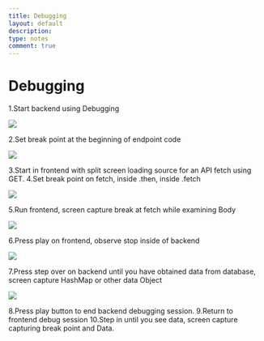 ```yaml
---
title: Debugging
layout: default
description: 
type: notes
comment: true
---
```


# Debugging

1.Start backend using Debugging

![](https://cdn.discordapp.com/attachments/879557685253664768/1215352678750748753/Screenshot_2024-03-07_at_9.36.11_AM.png?ex=65fc7062&is=65e9fb62&hm=7bd7435cb222c3a84acaa6cb4dcec226eceb1e9bc88d3206c7a7be5135844a4d&)

2.Set break point at the beginning of endpoint code

![](https://cdn.discordapp.com/attachments/879557685253664768/1215352679241355304/Screenshot_2024-03-07_at_9.37.28_AM.png?ex=65fc7062&is=65e9fb62&hm=f90b03d6ab49e2310dc516df8d234175907508ccac5ca3ad7512f87f9fff6019&)

3.Start in frontend with split screen loading source for an API fetch using GET.
4.Set break point on fetch, inside .then, inside .fetch

![](https://cdn.discordapp.com/attachments/879557685253664768/1215358531247669288/Screenshot_2024-03-07_at_10.00.48_AM.png?ex=65fc75d6&is=65ea00d6&hm=e62a1ecc8e31502f324a50367d9313879ee249573556e237c70f53df007f02d5&)

5.Run frontend, screen capture break at fetch while examining Body

![](https://cdn.discordapp.com/attachments/879557685253664768/1215358103386591242/Screenshot_2024-03-07_at_9.58.18_AM.png?ex=65fc7570&is=65ea0070&hm=2fd44de99b8f730a09668c086ffd608b099fe947e787b212678185e6149ac883&)

6.Press play on frontend, observe stop inside of backend

![](https://cdn.discordapp.com/attachments/879557685253664768/1215358531247669288/Screenshot_2024-03-07_at_10.00.48_AM.png?ex=65fc75d6&is=65ea00d6&hm=e62a1ecc8e31502f324a50367d9313879ee249573556e237c70f53df007f02d5&)

7.Press step over on backend until you have obtained data from database, screen capture HashMap or other data Object

![](https://cdn.discordapp.com/attachments/879557685253664768/1215358102854180964/Screenshot_2024-03-07_at_9.57.30_AM.png?ex=65fc756f&is=65ea006f&hm=5193c0224e70770ca8d21f741404be06b960781feeed777f744b835467f00bee&)

8.Press play button to end backend debugging session.
9.Return to frontend debug session
10.Step in until you see data, screen capture capturing break point and Data.